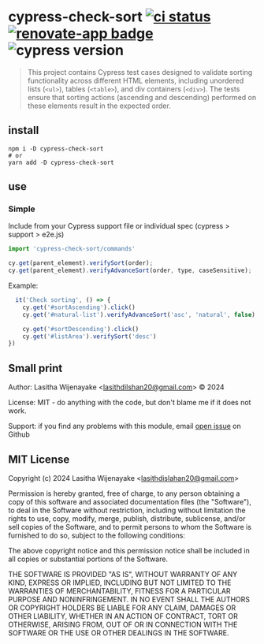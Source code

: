# cypress-check-sort [![ci status][ci image]][ci url] [![renovate-app badge][renovate-badge]][renovate-app] ![cypress version](https://img.shields.io/badge/cypress-13.6.0-brightgreen)

> This project contains Cypress test cases designed to validate sorting functionality across different HTML elements, including unordered lists (`<ul>`), tables (`<table>`), and div containers (`<div>`). The tests ensure that sorting actions (ascending and descending) performed on these elements result in the expected order.

## install

```
npm i -D cypress-check-sort
# or
yarn add -D cypress-check-sort
```

## use

### Simple

Include from your Cypress support file or individual spec (cypress > support > e2e.js)

```js
import 'cypress-check-sort/commands'
```

```js
cy.get(parent_element).verifySort(order);
cy.get(parent_element).verifyAdvanceSort(order, type, caseSensitive);
```
Example:
```js
  it('Check sorting', () => {
    cy.get('#sortAscending').click()
    cy.get('#natural-list').verifyAdvanceSort('asc', 'natural', false)

    cy.get('#sortDescending').click()
    cy.get('#listArea').verifySort('desc')
})
```

[ci image]: https://github.com/lasithdilshan20/cypress-check-sort/workflows/ci/badge.svg?branch=main
[ci url]: https://github.com/lasithdilshan20/cypress-check-sort/actions
[renovate-badge]: https://img.shields.io/badge/renovate-app-blue.svg
[renovate-app]: https://renovateapp.com/

## Small print

Author: Lasitha Wijenayake &lt;lasithdilshan20@gmail.com&gt; &copy; 2024

License: MIT - do anything with the code, but don't blame me if it does not work.

Support: if you find any problems with this module, email
[open issue](https://github.com/lasithdilshan20/cypress-check-sort/issues) on Github

## MIT License

Copyright (c) 2024 Lasitha Wijenayake &lt;lasithdislahan20@gmail.com&gt;

Permission is hereby granted, free of charge, to any person
obtaining a copy of this software and associated documentation
files (the "Software"), to deal in the Software without
restriction, including without limitation the rights to use,
copy, modify, merge, publish, distribute, sublicense, and/or sell
copies of the Software, and to permit persons to whom the
Software is furnished to do so, subject to the following
conditions:

The above copyright notice and this permission notice shall be
included in all copies or substantial portions of the Software.

THE SOFTWARE IS PROVIDED "AS IS", WITHOUT WARRANTY OF ANY KIND,
EXPRESS OR IMPLIED, INCLUDING BUT NOT LIMITED TO THE WARRANTIES
OF MERCHANTABILITY, FITNESS FOR A PARTICULAR PURPOSE AND
NONINFRINGEMENT. IN NO EVENT SHALL THE AUTHORS OR COPYRIGHT
HOLDERS BE LIABLE FOR ANY CLAIM, DAMAGES OR OTHER LIABILITY,
WHETHER IN AN ACTION OF CONTRACT, TORT OR OTHERWISE, ARISING
FROM, OUT OF OR IN CONNECTION WITH THE SOFTWARE OR THE USE OR
OTHER DEALINGS IN THE SOFTWARE.
